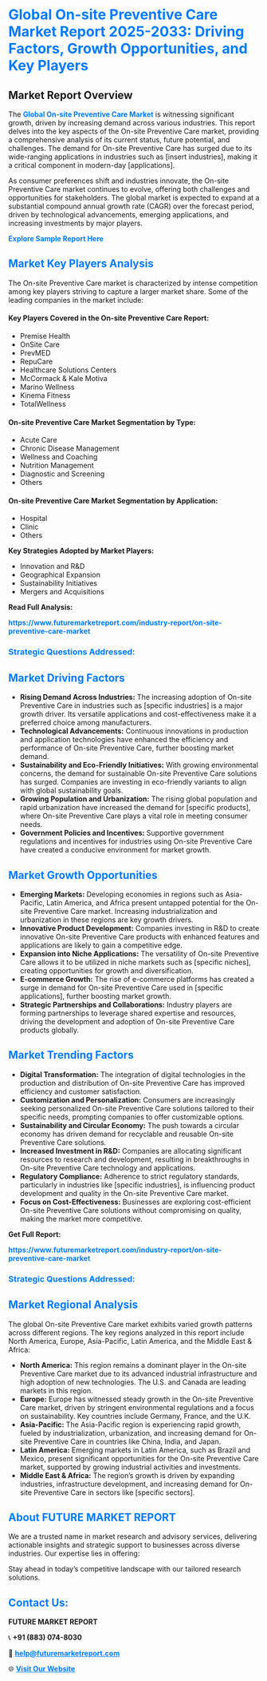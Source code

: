 <h1 style="color: #007BFF;">Global On-site Preventive Care Market Report 2025-2033: Driving Factors, Growth Opportunities, and Key Players</h1>

<section id="overview">
<h2>Market Report Overview</h2>
<p>The <a href="https://www.futuremarketreport.com/industry-report/on-site-preventive-care-market" style="color: #007BFF; text-decoration: none;"><strong>Global On-site Preventive Care Market</strong></a> is witnessing significant growth, driven by increasing demand across various industries. This report delves into the key aspects of the On-site Preventive Care market, providing a comprehensive analysis of its current status, future potential, and challenges. The demand for On-site Preventive Care has surged due to its wide-ranging applications in industries such as [insert industries], making it a critical component in modern-day [applications].</p>
<p>As consumer preferences shift and industries innovate, the On-site Preventive Care market continues to evolve, offering both challenges and opportunities for stakeholders. The global market is expected to expand at a substantial compound annual growth rate (CAGR) over the forecast period, driven by technological advancements, emerging applications, and increasing investments by major players.</p>
</section>

<section id="overview">
<p><a href="https://www.futuremarketreport.com/request-sample/reportId=52527" style="color: #007BFF; text-decoration: none;"><strong>Explore Sample Report Here</strong></a></p>
</section>

<section id="key-players">
<h2 style="color: #007BFF;">Market Key Players Analysis</h2>
<p>The On-site Preventive Care market is characterized by intense competition among key players striving to capture a larger market share. Some of the leading companies in the market include:</p>
<h4>Key Players Covered in the On-site Preventive Care Report:</h4>
<ul><li>Premise Health</li><li>OnSite Care</li><li>PrevMED</li><li>RepuCare</li><li>Healthcare Solutions Centers</li><li>McCormack &amp; Kale Motiva</li><li>Marino Wellness</li><li>Kinema Fitness</li><li>TotalWellness</li></ul>
<h4>On-site Preventive Care Market Segmentation by Type:</h4>
<ul><li>Acute Care</li><li>Chronic Disease Management</li><li>Wellness and Coaching</li><li>Nutrition Management</li><li>Diagnostic and Screening</li><li>Others</li></ul>

<h4>On-site Preventive Care Market Segmentation by Application:</h4>
<ul><li>Hospital</li><li>Clinic</li><li>Others</li></ul>
<p><strong>Key Strategies Adopted by Market Players:</strong></p>
<ul>
<li>Innovation and R&D</li>
<li>Geographical Expansion</li>
<li>Sustainability Initiatives</li>
<li>Mergers and Acquisitions</li>
</ul>
</section>

<section>
<p><strong>Read Full Analysis: </strong></p><a href="https://www.futuremarketreport.com/industry-report/on-site-preventive-care-market" style="color: #007BFF; text-decoration: none;"><strong>https://www.futuremarketreport.com/industry-report/on-site-preventive-care-market</strong></a>
<h3 style="color: #007BFF;">Strategic Questions Addressed:</h3>
</section>

<section id="driving-factors">
<h2 style="color: #007BFF;">Market Driving Factors</h2>
<ul>
<li><strong>Rising Demand Across Industries:</strong> The increasing adoption of On-site Preventive Care in industries such as [specific industries] is a major growth driver. Its versatile applications and cost-effectiveness make it a preferred choice among manufacturers.</li>
<li><strong>Technological Advancements:</strong> Continuous innovations in production and application technologies have enhanced the efficiency and performance of On-site Preventive Care, further boosting market demand.</li>
<li><strong>Sustainability and Eco-Friendly Initiatives:</strong> With growing environmental concerns, the demand for sustainable On-site Preventive Care solutions has surged. Companies are investing in eco-friendly variants to align with global sustainability goals.</li>
<li><strong>Growing Population and Urbanization:</strong> The rising global population and rapid urbanization have increased the demand for [specific products], where On-site Preventive Care plays a vital role in meeting consumer needs.</li>
<li><strong>Government Policies and Incentives:</strong> Supportive government regulations and incentives for industries using On-site Preventive Care have created a conducive environment for market growth.</li>
</ul>
</section>

<section id="growth-opportunities">
<h2 style="color: #007BFF;">Market Growth Opportunities</h2>
<ul>
<li><strong>Emerging Markets:</strong> Developing economies in regions such as Asia-Pacific, Latin America, and Africa present untapped potential for the On-site Preventive Care market. Increasing industrialization and urbanization in these regions are key growth drivers.</li>
<li><strong>Innovative Product Development:</strong> Companies investing in R&D to create innovative On-site Preventive Care products with enhanced features and applications are likely to gain a competitive edge.</li>
<li><strong>Expansion into Niche Applications:</strong> The versatility of On-site Preventive Care allows it to be utilized in niche markets such as [specific niches], creating opportunities for growth and diversification.</li>
<li><strong>E-commerce Growth:</strong> The rise of e-commerce platforms has created a surge in demand for On-site Preventive Care used in [specific applications], further boosting market growth.</li>
<li><strong>Strategic Partnerships and Collaborations:</strong> Industry players are forming partnerships to leverage shared expertise and resources, driving the development and adoption of On-site Preventive Care products globally.</li>
</ul>
</section>

<section id="trending-factors">
<h2 style="color: #007BFF;">Market Trending Factors</h2>
<ul>
<li><strong>Digital Transformation:</strong> The integration of digital technologies in the production and distribution of On-site Preventive Care has improved efficiency and customer satisfaction.</li>
<li><strong>Customization and Personalization:</strong> Consumers are increasingly seeking personalized On-site Preventive Care solutions tailored to their specific needs, prompting companies to offer customizable options.</li>
<li><strong>Sustainability and Circular Economy:</strong> The push towards a circular economy has driven demand for recyclable and reusable On-site Preventive Care solutions.</li>
<li><strong>Increased Investment in R&D:</strong> Companies are allocating significant resources to research and development, resulting in breakthroughs in On-site Preventive Care technology and applications.</li>
<li><strong>Regulatory Compliance:</strong> Adherence to strict regulatory standards, particularly in industries like [specific industries], is influencing product development and quality in the On-site Preventive Care market.</li>
<li><strong>Focus on Cost-Effectiveness:</strong> Businesses are exploring cost-efficient On-site Preventive Care solutions without compromising on quality, making the market more competitive.</li>
</ul>
</section>

<section>
<p><strong>Get Full Report: </strong></p><a href="https://www.futuremarketreport.com/industry-report/on-site-preventive-care-market" style="color: #007BFF; text-decoration: none;"><strong>https://www.futuremarketreport.com/industry-report/on-site-preventive-care-market</strong></a>
<h3 style="color: #007BFF;">Strategic Questions Addressed:</h3>
</section>


<section id="regional-analysis">
<h2 style="color: #007BFF;">Market Regional Analysis</h2>
<p>The global On-site Preventive Care market exhibits varied growth patterns across different regions. The key regions analyzed in this report include North America, Europe, Asia-Pacific, Latin America, and the Middle East & Africa:</p>
<ul>
<li><strong>North America:</strong> This region remains a dominant player in the On-site Preventive Care market due to its advanced industrial infrastructure and high adoption of new technologies. The U.S. and Canada are leading markets in this region.</li>
<li><strong>Europe:</strong> Europe has witnessed steady growth in the On-site Preventive Care market, driven by stringent environmental regulations and a focus on sustainability. Key countries include Germany, France, and the U.K.</li>
<li><strong>Asia-Pacific:</strong> The Asia-Pacific region is experiencing rapid growth, fueled by industrialization, urbanization, and increasing demand for On-site Preventive Care in countries like China, India, and Japan.</li>
<li><strong>Latin America:</strong> Emerging markets in Latin America, such as Brazil and Mexico, present significant opportunities for the On-site Preventive Care market, supported by growing industrial activities and investments.</li>
<li><strong>Middle East & Africa:</strong> The region’s growth is driven by expanding industries, infrastructure development, and increasing demand for On-site Preventive Care in sectors like [specific sectors].</li>
</ul>
</section>

<footer>
<h2 style="color: #007BFF;">About FUTURE MARKET REPORT</h2>
<p>We are a trusted name in market research and advisory services, delivering actionable insights and strategic support to businesses across diverse industries. Our expertise lies in offering:</p>

<p>Stay ahead in today’s competitive landscape with our tailored research solutions.</p>

<h2 style="color: #007BFF;">Contact Us:</h2>
<p><strong>FUTURE MARKET REPORT</strong></p>
<p>📞 <strong>+91 (883) 074-8030</strong></p>
<p>📧 <strong><a href="mailto:help@futuremarketreport.com" style="color: #007BFF;">help@futuremarketreport.com</a></strong></p>
<p>🌐 <strong><a href="https://www.futuremarketreport.com/" style="color: #007BFF;">Visit Our Website</a></strong></p>
</footer>